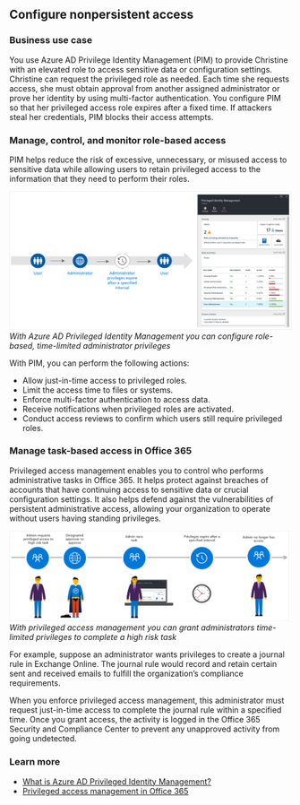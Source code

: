 ## Configure nonpersistent access

### Business use case

You use Azure AD Privilege Identity Management (PIM) to provide Christine with an elevated role to access sensitive data or configuration settings. Christine can request the privileged role as needed. Each time she requests access, she must obtain approval from another assigned administrator or prove her identity by using multi-factor authentication. You configure PIM so that her privileged access role expires after a fixed time. If attackers steal her credentials, PIM blocks their access attempts.

### Manage, control, and monitor role-based access

PIM helps reduce the risk of excessive, unnecessary, or misused access to sensitive data while allowing users to retain privileged access to the information that they need to perform their roles.

![Azure AD Privileged Identity Management lets you provide role-based, time-limited administrator privileges to access sensitive data or configuration settings.](../media/pim-just-in-time-access.png)
*With Azure AD Privileged Identity Management you can configure role-based, time-limited administrator privileges*

With PIM, you can perform the following actions:

- Allow just-in-time access to privileged roles.
- Limit the access time to files or systems.
- Enforce multi-factor authentication to access data.
- Receive notifications when privileged roles are activated.
- Conduct access reviews to confirm which users still require privileged roles.

### Manage task-based access in Office 365

Privileged access management enables you to control who performs administrative tasks in Office 365. It helps protect against breaches of accounts that have continuing access to sensitive data or crucial configuration settings. It also helps defend against the vulnerabilities of persistent administrative access, allowing your organization to operate without users having standing privileges.

![Privileged access management lets you grant administrators time-limited privileged access to complete a high risk task.](../media/privileged-access-management.png)
*With privileged access management you can grant administrators time-limited privileges to complete a high risk task*

For example, suppose an administrator wants privileges to create a journal rule in Exchange Online. The journal rule would record and retain certain sent and received emails to fulfill the organization’s compliance requirements.

When you enforce privileged access management, this administrator must request just-in-time access to complete the journal rule within a specified time. Once you grant access, the activity is logged in the Office 365 Security and Compliance Center to prevent any unapproved activity from going undetected.

### Learn more

- [What is Azure AD Privileged Identity Management?](https://docs.microsoft.com/en-us/azure/active-directory/privileged-identity-management/pim-configure)
- [Privileged access management in Office 365](https://docs.microsoft.com/en-us/office365/securitycompliance/privileged-access-management-overview)
